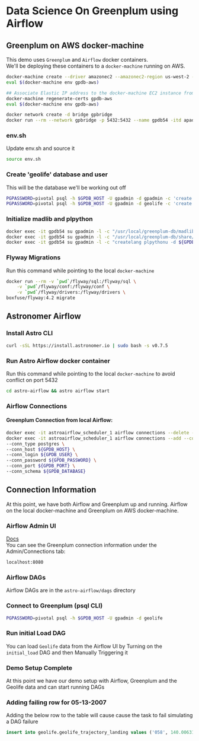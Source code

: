 # Data Science On Greenplum using Airflow

## Greenplum on AWS docker-machine
This demo uses `Greenplum` and `Airflow` docker containers.   
We'll be deploying these containers to a `docker-machine` running on AWS.  
```bash
docker-machine create --driver amazonec2 --amazonec2-region us-west-2 --amazonec2-open-port 5432 --amazonec2-instance-type "r4.xlarge" --amazonec2-root-size "50" gpdb-aws
eval $(docker-machine env gpdb-aws)

## Associate Elastic IP address to the docker-machine EC2 instance from AWS console (Optional).
docker-machine regenerate-certs gpdb-aws
eval $(docker-machine env gpdb-aws)

docker network create -d bridge gpbridge
docker run --rm --network gpbridge -p 5432:5432 --name gpdb54 -itd apadhye/gpdb-singlenode:5.4.1-ds
```

### env.sh 
Update env.sh and source it
```bash
source env.sh
```

### Create 'geolife' database and user
This will be the database we'll be working out off
```bash
PGPASSWORD=pivotal psql -h $GPDB_HOST -U gpadmin -d gpadmin -c 'create database geolife'
PGPASSWORD=pivotal psql -h $GPDB_HOST -U gpadmin -d geolife -c 'create schema geolife'
```

### Initialize madlib and plpython
```bash
docker exec -it gpdb54 su gpadmin -l -c "/usr/local/greenplum-db/madlib/bin/madpack -s madlib -p greenplum -c gpadmin@$localhost:5432/${GPDB_DATABASE} install"
docker exec -it gpdb54 su gpadmin -l -c "/usr/local/greenplum-db/share/postgresql/contrib/postgis-2.1/postgis_manager.sh ${GPDB_DATABASE} install"
docker exec -it gpdb54 su gpadmin -l -c "createlang plpythonu -d ${GPDB_DATABASE}"
```


### Flyway Migrations
Run this command while pointing to the local `docker-machine`
```bash
docker run --rm -v `pwd`/flyway/sql:/flyway/sql \
    -v `pwd`/flyway/conf:/flyway/conf \
    -v `pwd`/flyway/drivers:/flyway/drivers \
boxfuse/flyway:4.2 migrate
```

## Astronomer Airflow
### Install Astro CLI
```bash
curl -sSL https://install.astronomer.io | sudo bash -s v0.7.5
```

### Run Astro Airflow docker container
Run this command while pointing to the local `docker-machine` to avoid conflict on port 5432
```bash
cd astro-airflow && astro airflow start
```

### Airflow Connections
#### Greenplum Connection from local Airflow:
```bash
docker exec -it astroairflow_scheduler_1 airflow connections --delete --conn_id gpdb
docker exec -it astroairflow_scheduler_1 airflow connections --add --conn_id gpdb \
--conn_type postgres \
--conn_host ${GPDB_HOST} \
--conn_login ${GPDB_USER} \
--conn_password ${GPDB_PASSWORD} \
--conn_port ${GPDB_PORT} \
--conn_schema ${GPDB_DATABASE}
```

## Connection Information
At this point, we have both Airflow and Greenplum up and running. Airflow on the local docker-machine and Greenplum 
on AWS docker-machine. 

### Airflow Admin UI
[Docs](https://airflow.apache.org/ui.html)  
You can see the Greenplum connection information under the Admin/Connections tab:
```bash
localhost:8080
```

### Airflow DAGs
Airflow DAGs are in the `astro-airflow/dags` directory


### Connect to Greenplum (psql CLI)
```bash
PGPASSWORD=pivotal psql -h $GPDB_HOST -U gpadmin -d geolife
```

### Run initial Load DAG
You can load `Geolife` data from the Airflow UI by Turning on the `initial_load` DAG and then Manually Triggering it


### Demo Setup Complete
At this point we have our demo setup with Airflow, Greenplum and the Geolife data and can start running DAGs


### Adding failing row for 05-13-2007
Adding the below row to the table will cause cause the task to fail simulating a DAG failure
```sql
insert into geolife.geolife_trajectory_landing values ('058', 140.0063166666667, 116.277, 0, 288.713910761155, 39215.102650463 , '2007-05-13' , '02:27:52');
```


